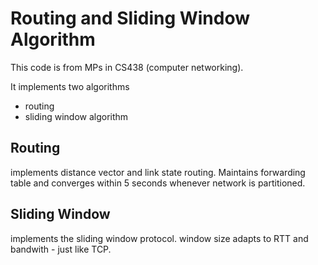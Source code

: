 # Routing and Sliding Window Algorithm
This code is from MPs in CS438 (computer networking).

It implements two algorithms
- routing
- sliding window algorithm

## Routing
implements distance vector and link state routing. Maintains forwarding table and converges within 5 seconds whenever network is partitioned.

## Sliding Window
implements the sliding window protocol. window size adapts to RTT and bandwith - just like TCP.